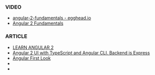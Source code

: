 ### VIDEO
* [angular-2-fundamentals - egghead.io ](https://egghead.io/lessons/angular-2-say-hello-world-to-angular-2?course=angular-2-fundamentals)
* [Angular 2 Fundamentals](http://courses.angularclass.com/p/angular-2-fundamentals)

### ARTICLE
* [LEARN ANGULAR 2](http://learnangular2.com/components/)
* [Angular 2 UI with TypeScript and Angular CLI. Backend is Express](https://github.com/stormpath/stormpath-angular2-express-example)
* [Angular First Look](http://angular2-first-look.azurewebsites.net/)
* []()
* []()
